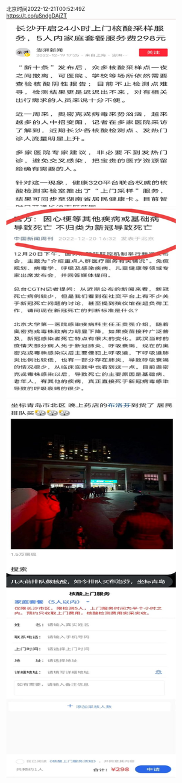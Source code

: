 北京时间2022-12-21T00:52:49Z<br>https://t.co/uSndgDAjZT<br><img src='/temp/image/2022/n-Month-12/1605244842988036097_0.jpg' width='450' height='500'><img src='/temp/image/2022/n-Month-12/1605244842988036097_1.jpg' width='450' height='500'><img src='/temp/image/2022/n-Month-12/1605244842988036097_2.jpg' width='450' height='500'><img src='/temp/image/2022/n-Month-12/1605244842988036097_3.jpg' width='450' height='500'><br><br>